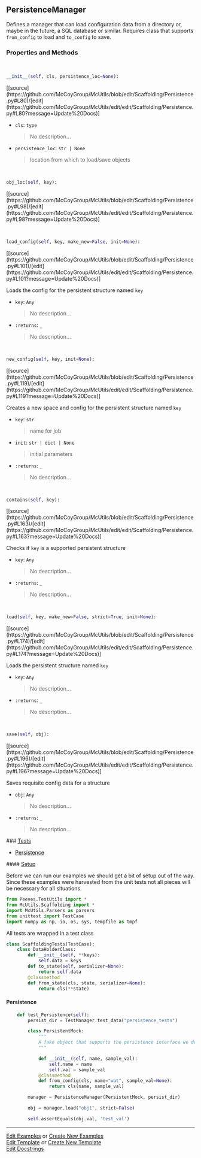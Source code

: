 ## <a id="McUtils.Scaffolding.Persistence.PersistenceManager">PersistenceManager</a>
Defines a manager that can load configuration data from a directory
or, maybe in the future, a SQL database or similar.
Requires class that supports `from_config` to load and `to_config` to save.

### Properties and Methods
<a id="McUtils.Scaffolding.Persistence.PersistenceManager.__init__" class="docs-object-method">&nbsp;</a> 
```python
__init__(self, cls, persistence_loc=None): 
```
<div class="docs-source-link" markdown="1">
[[source](https://github.com/McCoyGroup/McUtils/blob/edit/Scaffolding/Persistence.py#L80)/[edit](https://github.com/McCoyGroup/McUtils/edit/edit/Scaffolding/Persistence.py#L80?message=Update%20Docs)]
</div>


- `cls`: `type`
    >No description...
- `persistence_loc`: `str | None`
    >location from which to load/save objects

<a id="McUtils.Scaffolding.Persistence.PersistenceManager.obj_loc" class="docs-object-method">&nbsp;</a> 
```python
obj_loc(self, key): 
```
<div class="docs-source-link" markdown="1">
[[source](https://github.com/McCoyGroup/McUtils/blob/edit/Scaffolding/Persistence.py#L98)/[edit](https://github.com/McCoyGroup/McUtils/edit/edit/Scaffolding/Persistence.py#L98?message=Update%20Docs)]
</div>

<a id="McUtils.Scaffolding.Persistence.PersistenceManager.load_config" class="docs-object-method">&nbsp;</a> 
```python
load_config(self, key, make_new=False, init=None): 
```
<div class="docs-source-link" markdown="1">
[[source](https://github.com/McCoyGroup/McUtils/blob/edit/Scaffolding/Persistence.py#L101)/[edit](https://github.com/McCoyGroup/McUtils/edit/edit/Scaffolding/Persistence.py#L101?message=Update%20Docs)]
</div>

Loads the config for the persistent structure named `key`
- `key`: `Any`
    >No description...
- `:returns`: `_`
    >No description...

<a id="McUtils.Scaffolding.Persistence.PersistenceManager.new_config" class="docs-object-method">&nbsp;</a> 
```python
new_config(self, key, init=None): 
```
<div class="docs-source-link" markdown="1">
[[source](https://github.com/McCoyGroup/McUtils/blob/edit/Scaffolding/Persistence.py#L119)/[edit](https://github.com/McCoyGroup/McUtils/edit/edit/Scaffolding/Persistence.py#L119?message=Update%20Docs)]
</div>

Creates a new space and config for the persistent structure named `key`
- `key`: `str`
    >name for job
- `init`: `str | dict | None`
    >initial parameters
- `:returns`: `_`
    >No description...

<a id="McUtils.Scaffolding.Persistence.PersistenceManager.contains" class="docs-object-method">&nbsp;</a> 
```python
contains(self, key): 
```
<div class="docs-source-link" markdown="1">
[[source](https://github.com/McCoyGroup/McUtils/blob/edit/Scaffolding/Persistence.py#L163)/[edit](https://github.com/McCoyGroup/McUtils/edit/edit/Scaffolding/Persistence.py#L163?message=Update%20Docs)]
</div>

Checks if `key` is a supported persistent structure
- `key`: `Any`
    >No description...
- `:returns`: `_`
    >No description...

<a id="McUtils.Scaffolding.Persistence.PersistenceManager.load" class="docs-object-method">&nbsp;</a> 
```python
load(self, key, make_new=False, strict=True, init=None): 
```
<div class="docs-source-link" markdown="1">
[[source](https://github.com/McCoyGroup/McUtils/blob/edit/Scaffolding/Persistence.py#L174)/[edit](https://github.com/McCoyGroup/McUtils/edit/edit/Scaffolding/Persistence.py#L174?message=Update%20Docs)]
</div>

Loads the persistent structure named `key`
- `key`: `Any`
    >No description...
- `:returns`: `_`
    >No description...

<a id="McUtils.Scaffolding.Persistence.PersistenceManager.save" class="docs-object-method">&nbsp;</a> 
```python
save(self, obj): 
```
<div class="docs-source-link" markdown="1">
[[source](https://github.com/McCoyGroup/McUtils/blob/edit/Scaffolding/Persistence.py#L196)/[edit](https://github.com/McCoyGroup/McUtils/edit/edit/Scaffolding/Persistence.py#L196?message=Update%20Docs)]
</div>

Saves requisite config data for a structure
- `obj`: `Any`
    >No description...
- `:returns`: `_`
    >No description...




<div class="collapsible-section">
 <div class="collapsible-section collapsible-section-header" markdown="1">
### <a class="collapse-link" data-toggle="collapse" href="#tests">Tests</a> <a class="float-right" data-toggle="collapse" href="#tests"><i class="fa fa-chevron-down"></i></a>
 </div>
<div class="collapsible-section collapsible-section-body collapse show" id="tests" markdown="1">

- [Persistence](#Persistence)

<div class="collapsible-section">
 <div class="collapsible-section collapsible-section-header" markdown="1">
#### <a class="collapse-link" data-toggle="collapse" href="#test-setup">Setup</a> <a class="float-right" data-toggle="collapse" href="#test-setup"><i class="fa fa-chevron-down"></i></a>
 </div>
 <div class="collapsible-section collapsible-section-body collapse" id="test-setup" markdown="1">

Before we can run our examples we should get a bit of setup out of the way.
Since these examples were harvested from the unit tests not all pieces
will be necessary for all situations.
```python
from Peeves.TestUtils import *
from McUtils.Scaffolding import *
import McUtils.Parsers as parsers
from unittest import TestCase
import numpy as np, io, os, sys, tempfile as tmpf
```

All tests are wrapped in a test class
```python
class ScaffoldingTests(TestCase):
    class DataHolderClass:
        def __init__(self, **keys):
            self.data = keys
        def to_state(self, serializer=None):
            return self.data
        @classmethod
        def from_state(cls, state, serializer=None):
            return cls(**state)
```

 </div>
</div>

#### <a name="Persistence">Persistence</a>
```python
    def test_Persistence(self):
        persist_dir = TestManager.test_data("persistence_tests")

        class PersistentMock:
            """
            A fake object that supports the persistence interface we defined
            """

            def __init__(self, name, sample_val):
                self.name = name
                self.val = sample_val
            @classmethod
            def from_config(cls, name="wat", sample_val=None):
                return cls(name, sample_val)

        manager = PersistenceManager(PersistentMock, persist_dir)

        obj = manager.load("obj1", strict=False)

        self.assertEquals(obj.val, 'test_val')
```

 </div>
</div>

___

[Edit Examples](https://github.com/McCoyGroup/McUtils/edit/edit/ci/examples/McUtils/Scaffolding/Persistence/PersistenceManager.md) or 
[Create New Examples](https://github.com/McCoyGroup/McUtils/new/edit/?filename=ci/examples/McUtils/Scaffolding/Persistence/PersistenceManager.md) <br/>
[Edit Template](https://github.com/McCoyGroup/McUtils/edit/edit/ci/docs/McUtils/Scaffolding/Persistence/PersistenceManager.md) or 
[Create New Template](https://github.com/McCoyGroup/McUtils/new/edit/?filename=ci/docs/templates/McUtils/Scaffolding/Persistence/PersistenceManager.md) <br/>
[Edit Docstrings](https://github.com/McCoyGroup/McUtils/edit/edit/McUtils/Scaffolding/Persistence.py?message=Update%20Docs)